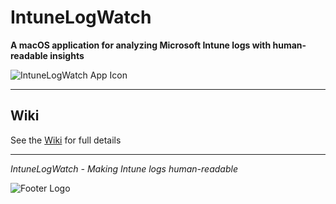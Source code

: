 # IntuneLogWatch

**A macOS application for analyzing Microsoft Intune logs with human-readable insights**

![IntuneLogWatch App Icon](https://github.com/gilburns/IntuneLogWatch/wiki/images/app-icon.png)

---

## Wiki

See the [Wiki](https://github.com/gilburns/IntuneLogWatch/wiki) for full details


---

*IntuneLogWatch - Making Intune logs human-readable*

![Footer Logo](https://github.com/gilburns/IntuneLogWatch/wiki/images/footer-logo.png)